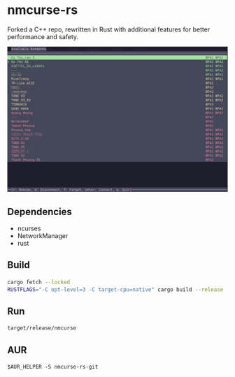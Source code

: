 # nmcurse-rs
Forked a C++ repo, rewritten in Rust with additional features for better performance and safety.

![image](screenshot.png)

## Dependencies
- ncurses
- NetworkManager
- rust

## Build

```bash
cargo fetch --locked
RUSTFLAGS="-C opt-level=3 -C target-cpu=native" cargo build --release
```

## Run

```bash
target/release/nmcurse
```

## AUR
```
$AUR_HELPER -S nmcurse-rs-git
```